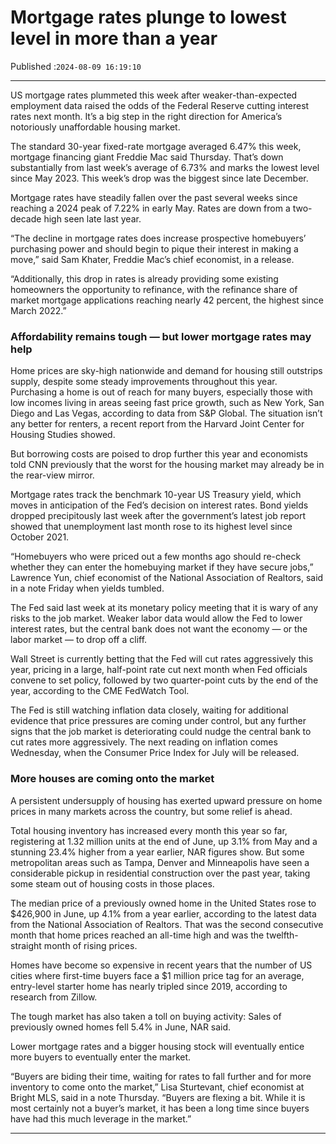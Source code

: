# Mortgage rates plunge to lowest level in more than a year

Published :`2024-08-09 16:19:10`

---

US mortgage rates plummeted this week after weaker-than-expected employment data raised the odds of the Federal Reserve cutting interest rates next month. It’s a big step in the right direction for America’s notoriously unaffordable housing market.

The standard 30-year fixed-rate mortgage averaged 6.47% this week, mortgage financing giant Freddie Mac said Thursday. That’s down substantially from last week’s average of 6.73% and marks the lowest level since May 2023. This week’s drop was the biggest since late December.

Mortgage rates have steadily fallen over the past several weeks since reaching a 2024 peak of 7.22% in early May. Rates are down from a two-decade high seen late last year.

“The decline in mortgage rates does increase prospective homebuyers’ purchasing power and should begin to pique their interest in making a move,” said Sam Khater, Freddie Mac’s chief economist, in a release.

“Additionally, this drop in rates is already providing some existing homeowners the opportunity to refinance, with the refinance share of market mortgage applications reaching nearly 42 percent, the highest since March 2022.”

### Affordability remains tough — but lower mortgage rates may help

Home prices are sky-high nationwide and demand for housing still outstrips supply, despite some steady improvements throughout this year. Purchasing a home is out of reach for many buyers, especially those with low incomes living in areas seeing fast price growth, such as New York, San Diego and Las Vegas, according to data from S&P Global. The situation isn’t any better for renters, a recent report from the Harvard Joint Center for Housing Studies showed.

But borrowing costs are poised to drop further this year and economists told CNN previously that the worst for the housing market may already be in the rear-view mirror.

Mortgage rates track the benchmark 10-year US Treasury yield, which moves in anticipation of the Fed’s decision on interest rates. Bond yields dropped precipitously last week after the government’s latest job report showed that unemployment last month rose to its highest level since October 2021.

“Homebuyers who were priced out a few months ago should re-check whether they can enter the homebuying market if they have secure jobs,” Lawrence Yun, chief economist of the National Association of Realtors, said in a note Friday when yields tumbled.

The Fed said last week at its monetary policy meeting that it is wary of any risks to the job market. Weaker labor data would allow the Fed to lower interest rates, but the central bank does not want the economy — or the labor market — to drop off a cliff.

Wall Street is currently betting that the Fed will cut rates aggressively this year, pricing in a large, half-point rate cut next month when Fed officials convene to set policy, followed by two quarter-point cuts by the end of the year, according to the CME FedWatch Tool.

The Fed is still watching inflation data closely, waiting for additional evidence that price pressures are coming under control, but any further signs that the job market is deteriorating could nudge the central bank to cut rates more aggressively. The next reading on inflation comes Wednesday, when the Consumer Price Index for July will be released.

### More houses are coming onto the market

A persistent undersupply of housing has exerted upward pressure on home prices in many markets across the country, but some relief is ahead.

Total housing inventory has increased every month this year so far, registering at 1.32 million units at the end of June, up 3.1% from May and a stunning 23.4% higher from a year earlier, NAR figures show. But some metropolitan areas such as Tampa, Denver and Minneapolis have seen a considerable pickup in residential construction over the past year, taking some steam out of housing costs in those places.

The median price of a previously owned home in the United States rose to $426,900 in June, up 4.1% from a year earlier, according to the latest data from the National Association of Realtors. That was the second consecutive month that home prices reached an all-time high and was the twelfth-straight month of rising prices.

Homes have become so expensive in recent years that the number of US cities where first-time buyers face a $1 million price tag for an average, entry-level starter home has nearly tripled since 2019, according to research from Zillow.

The tough market has also taken a toll on buying activity: Sales of previously owned homes fell 5.4% in June, NAR said.

Lower mortgage rates and a bigger housing stock will eventually entice more buyers to eventually enter the market.

“Buyers are biding their time, waiting for rates to fall further and for more inventory to come onto the market,” Lisa Sturtevant, chief economist at Bright MLS, said in a note Thursday. “Buyers are flexing a bit. While it is most certainly not a buyer’s market, it has been a long time since buyers have had this much leverage in the market.”

---

